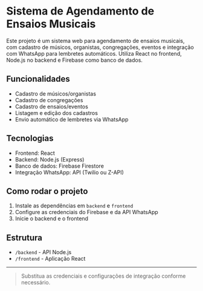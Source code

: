 # Sistema de Agendamento de Ensaios Musicais

Este projeto é um sistema web para agendamento de ensaios musicais, com cadastro de músicos, organistas, congregações, eventos e integração com WhatsApp para lembretes automáticos. Utiliza React no frontend, Node.js no backend e Firebase como banco de dados.

## Funcionalidades
- Cadastro de músicos/organistas
- Cadastro de congregações
- Cadastro de ensaios/eventos
- Listagem e edição dos cadastros
- Envio automático de lembretes via WhatsApp

## Tecnologias
- Frontend: React
- Backend: Node.js (Express)
- Banco de dados: Firebase Firestore
- Integração WhatsApp: API (Twilio ou Z-API)

## Como rodar o projeto
1. Instale as dependências em `backend` e `frontend`
2. Configure as credenciais do Firebase e da API WhatsApp
3. Inicie o backend e o frontend

## Estrutura
- `/backend` - API Node.js
- `/frontend` - Aplicação React

---

> Substitua as credenciais e configurações de integração conforme necessário.
